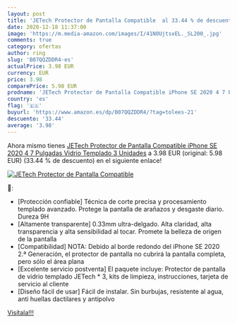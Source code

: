 ```yaml
---
layout: post
title: 'JETech Protector de Pantalla Compatible  al 33.44 % de descuento'
date: 2020-12-18 11:37:00
image: 'https://m.media-amazon.com/images/I/41N0UjtsxEL._SL200_.jpg'
comments: true
category: ofertas
author: ring
slug: 'B07QQZDDR4-es'
actualPrice: 3.98 EUR
currency: EUR
price: 3.98
comparePrice: 5.98 EUR
prodname: 'JETech Protector de Pantalla Compatible iPhone SE 2020 4 7 Pulgadas  Vidrio Templado  3 Unidades'
country: 'es'
flag: '🇪🇸'
buyurl: 'https://www.amazon.es/dp/B07QQZDDR4/?tag=tolees-21'
descuento: '33.44'
average: '3.98'
---
```


Ahora mismo tienes [JETech Protector de Pantalla Compatible iPhone SE 2020 4 7 Pulgadas  Vidrio Templado  3 Unidades](https://www.amazon.es/dp/B07QQZDDR4/?tag=tolees-21) a 3.98 EUR (original: 5.98 EUR) (33.44 %  de descuento) en el siguiente enlace!

[![JETech Protector de Pantalla Compatible ](https://m.media-amazon.com/images/I/41N0UjtsxEL._SL200_.jpg)](https://www.amazon.es/dp/B07QQZDDR4/?tag=tolees-21)

🔎:

- [Protección confiable] Técnica de corte precisa y procesamiento templado avanzado. Protege la pantalla de arañazos y desgaste diario. Dureza 9H
- [Altamente transparente] 0.33mm ultra-delgado. Alta claridad, alta transparencia y alta sensibilidad al tocar. Promete la belleza de origen de la pantalla
- [Compatibilidad] NOTA: Debido al borde redondo del iPhone SE 2020 2.ª Generación, el protector de pantalla no cubrirá la pantalla completa, pero sólo el área plana
- [Excelente servicio postventa] El paquete incluye: Protector de pantalla de vidrio templado JETech * 3, kits de limpieza, instrucciones, tarjeta de servicio al cliente
- [Diseño fácil de usar] Fácil de instalar. Sin burbujas, resistente al agua, anti huellas dactilares y antipolvo

[Visítala!!!](https://www.amazon.es/dp/B07QQZDDR4/?tag=tolees-21)

